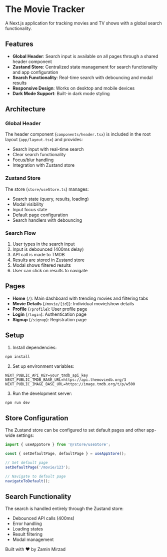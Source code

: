 # The Movie Tracker

A Next.js application for tracking movies and TV shows with a global search functionality.

## Features

- **Global Header**: Search input is available on all pages through a shared header component
- **Zustand Store**: Centralized state management for search functionality and app configuration
- **Search Functionality**: Real-time search with debouncing and modal results
- **Responsive Design**: Works on desktop and mobile devices
- **Dark Mode Support**: Built-in dark mode styling

## Architecture

### Global Header
The header component (`components/header.tsx`) is included in the root layout (`app/layout.tsx`) and provides:
- Search input with real-time search
- Clear search functionality
- Focus/blur handling
- Integration with Zustand store

### Zustand Store
The store (`store/useStore.ts`) manages:
- Search state (query, results, loading)
- Modal visibility
- Input focus state
- Default page configuration
- Search handlers with debouncing

### Search Flow
1. User types in the search input
2. Input is debounced (400ms delay)
3. API call is made to TMDB
4. Results are stored in Zustand store
5. Modal shows filtered results
6. User can click on results to navigate

## Pages

- **Home** (`/`): Main dashboard with trending movies and filtering tabs
- **Movie Details** (`/movie/[id]`): Individual movie/show details
- **Profile** (`/profile`): User profile page
- **Login** (`/login`): Authentication page
- **Signup** (`/signup`): Registration page

## Setup

1. Install dependencies:
```bash
npm install
```

2. Set up environment variables:
```env
NEXT_PUBLIC_API_KEY=your_tmdb_api_key
NEXT_PUBLIC_TMDB_BASE_URL=https://api.themoviedb.org/3
NEXT_PUBLIC_IMAGE_BASE_URL=https://image.tmdb.org/t/p/w500
```

3. Run the development server:
```bash
npm run dev
```

## Store Configuration

The Zustand store can be configured to set default pages and other app-wide settings:

```typescript
import { useAppStore } from '@/store/useStore';

const { setDefaultPage, defaultPage } = useAppStore();

// Set default page
setDefaultPage('/movie/123');

// Navigate to default page
navigateToDefault();
```

## Search Functionality

The search is handled entirely through the Zustand store:
- Debounced API calls (400ms)
- Error handling
- Loading states
- Result filtering
- Modal management

Built with ❤️ by Zamin Mirzad
